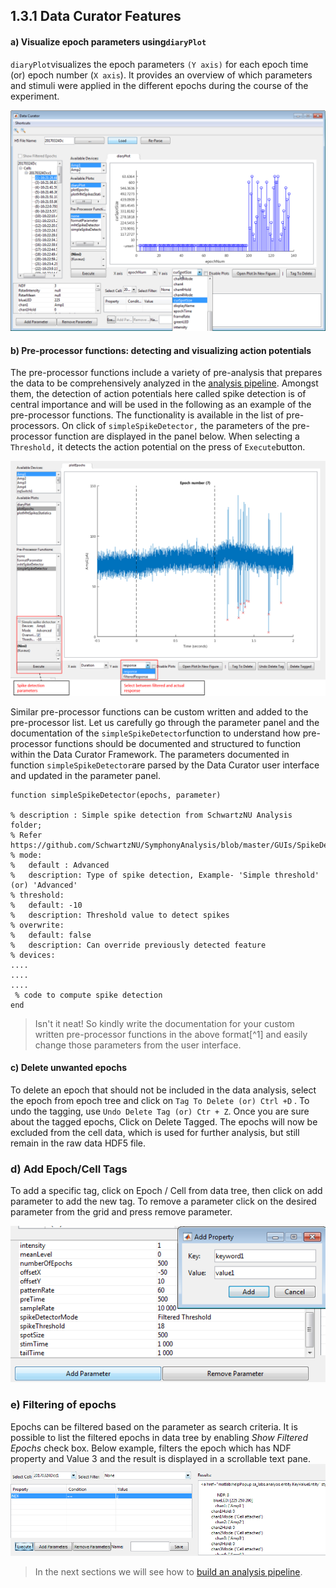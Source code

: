 ## 1.3.1 Data Curator Features

#### a\) Visualize epoch parameters using`diaryPlot`

`diaryPlot`visualizes the epoch parameters `(Y axis)` for each epoch time \(or\) epoch number \(`X axis`\). It provides an overview of which parameters and stimuli were applied in the different epochs during the course of the experiment.

![](/assets/diary_plot.png)

#### b\) Pre-processor functions: detecting and visualizing action potentials

The pre-processor functions include a variety of pre-analysis that prepares the data to be comprehensively analyzed in the [analysis pipeline](/building-analysis-pipeline.md). Amongst them, the detection of action potentials here called spike detection is of central importance and will be used in the following as an example of the pre-processor functions. The functionality is available in the list of pre-processors. On click of `simpleSpikeDetector,` the parameters of the pre-processor function are displayed in the panel below. When selecting a `Threshold,` it detects the action potential on the press of `Execute`button.

![](/assets/spike_detection.png)

Similar pre-processor functions can be custom written and added to the pre-processor list. Let us carefully go through the parameter panel and the documentation of the `simpleSpikeDetector`function to understand how pre-processor functions should be documented and structured to function within the Data Curator Framework. The parameters documented in function `simpleSpikeDetector`are parsed by the Data Curator user interface and updated in the parameter panel.

```
function simpleSpikeDetector(epochs, parameter)

% description : Simple spike detection from SchwartzNU Analysis folder; 
% Refer https://github.com/SchwartzNU/SymphonyAnalysis/blob/master/GUIs/SpikeDetectorGUI.m
% mode:
%   default : Advanced
%   description: Type of spike detection, Example- 'Simple threshold' (or) 'Advanced'
% threshold:
%   default: -10
%   description: Threshold value to detect spikes
% overwrite:
%   default: false
%   description: Can override previously detected feature
% devices:
....
....
....
 % code to compute spike detection 
end
```

> Isn't it neat! So kindly write the documentation for your custom written pre-processor functions in the above format[^1] and easily change those parameters from the user interface.

#### c\) Delete unwanted epochs

To delete an epoch that should not be included in the data analysis, select the epoch from epoch tree and click on `Tag To Delete (or) Ctrl +D` . To undo the tagging, use `Undo Delete Tag (or) Ctr + Z`. Once you are sure about the tagged epochs, Click on Delete Tagged. The epochs will now be excluded from the cell data, which is used for further analysis, but still remain in the raw data HDF5 file.

### d\) Add Epoch/Cell Tags

To add a specific tag, click on Epoch / Cell from data tree, then click on add parameter to add the new tag. To remove a parameter click on the desired parameter from the grid and press remove parameter.

![](/assets/add_keyword.png)

### e\) Filtering of epochs

Epochs can be filtered based on the parameter as search criteria. It is possible to list the filtered epochs in data tree by enabling _Show Filtered Epochs_ check box. Below example, filters the epoch which has NDF property and Value 3 and the result is displayed in a scrollable text pane.  
![](/assets/filtering.png)

> In the next sections we will see how to [build an analysis pipeline](/building-analysis-pipeline.md).



